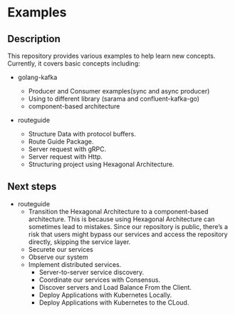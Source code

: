 # Examples

## Description

This repository provides various examples to help learn new concepts. Currently, it covers basic concepts including:
- golang-kafka
	- Producer and Consumer examples(sync and async producer)
	- Using to different library (sarama and confluent-kafka-go)
	- component-based architecture
	
- routeguide
	- Structure Data with protocol buffers.
	- Route Guide Package.
	- Server request with gRPC.
	- Server request with Http.
	- Structuring project using Hexagonal Architecture.


## Next steps
- routeguide
	- Transition the Hexagonal Architecture to a component-based architecture. This is because using Hexagonal Architecture can sometimes lead to mistakes. Since our repository is public, there’s a risk that users might bypass our services and access the repository directly, skipping the service layer.
	- Securete our services
	- Observe our system
	- Implement distributed services.
		- Server-to-server service discovery.
		- Coordinate our services with Consensus.
		- Discover servers and Load Balance From the Client.
		- Deploy Applications with Kubernetes Locally.
		- Deploy Applications with Kubernetes to the CLoud. 